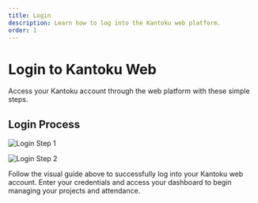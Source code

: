 ```yaml
---
title: Login
description: Learn how to log into the Kantoku web platform.
order: 1
---
```


# Login to Kantoku Web

Access your Kantoku account through the web platform with these simple steps.

## Login Process

![Login Step 1](/guide-books/web-version/01-login-1.jpg)

![Login Step 2](/guide-books/web-version/01-login-2.jpg)

Follow the visual guide above to successfully log into your Kantoku web account. Enter your credentials and access your dashboard to begin managing your projects and attendance.
